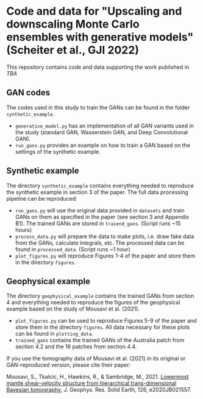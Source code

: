 # Code and data for "Upscaling and downscaling Monte Carlo ensembles with generative models" (Scheiter et al., GJI 2022)

This repository contains code and data supporting the work published in *TBA*

## GAN codes
The codes used in this study to train the GANs can be found in the folder `synthetic_example`.
- `generative_model.py` has an implementation of all GAN variants used in the study (standard GAN, Wasserstein GAN, and Deep Convolutional GAN).
- `run_gans.py` provides an example on how to train a GAN based on the settings of the synthetic example.

## Synthetic example
The directory `synthetic_example` contains everything needed to reproduce the synthetic example in section 3 of the paper. The full data processing pipeline can be reproduced:
- `run_gans.py` will use the original data provided in `datasets` and train GANs on them as specified in the paper (see section 3 and Appendix B1). The trained GANs are stored in `traiend_gans`. (Script runs ~15 hours)
- `process_data.py` will prepare the data to make plots, i.e. draw fake data from the GANs, calculate integrals, etc. The processed data can be found in `processed_data`. (Script runs ~1 hour)
- `plot_figures.py` will reproduce Figures 1-4 of the paper and store them in the directory `figures`.

## Geophysical example
The directory `geophysical_example` contains the trained GANs from section 4 and everything needed to reproduce the figures of the geophysical example based on the study of Mousavi et al. (2021).
- `plot_figures.py` can be used to reproduce Figures 5-9 of the paper and store them in the directory `figures`. All data necessary for these plots can be found in `plotting_data`.
- `trained_gans` contains the trained GANs of the Australia patch from section 4.2 and the 16 patches from section 4.4.


If you use the tomography data of Mousavi et al. (2021) in its original or GAN-reproduced version, please cite their paper:

Mousavi, S., Tkalcic, H., Hawkins, R., & Sambridge, M., 2021. [Lowermost mantle shear-velocity structure from hierarchical trans-dimensional Bayesian tomography](https://agupubs.onlinelibrary.wiley.com/doi/full/10.1029/2020JB021557), J. Geophys. Res. Solid Earth, 126, e2020JB021557.
